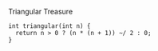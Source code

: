 Triangular Treasure

    int triangular(int n) {
      return n > 0 ? (n * (n + 1)) ~/ 2 : 0;
    }
